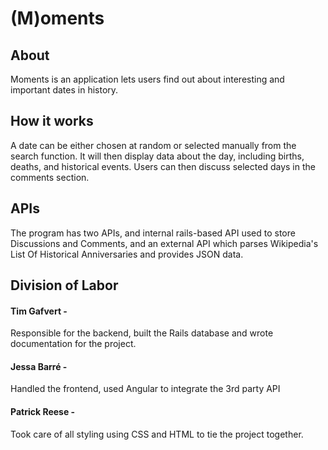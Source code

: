 # (M)oments
## About
Moments is an application lets users find out about interesting and important dates in history.
## How it works
A date can be either chosen at random or selected manually from the search function. It will then display data about the day, including births, deaths, and historical events. Users can then discuss selected days in the comments section.
## APIs
The program has two APIs, and internal rails-based API used to store Discussions and Comments, and an external API which parses Wikipedia's List Of Historical Anniversaries and provides JSON data.
## Division of Labor
#### Tim Gafvert -
Responsible for the backend, built the Rails database and wrote documentation for the project.
#### Jessa Barré -
Handled the frontend, used Angular to integrate the 3rd party API
#### Patrick Reese -
Took care of all styling using CSS and HTML to tie the project together.

